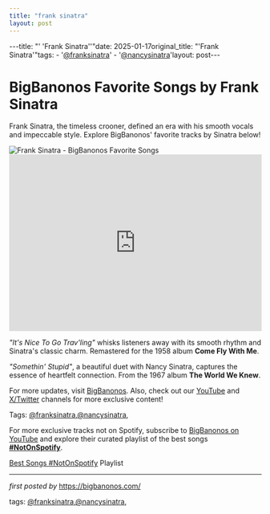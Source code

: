 ```yaml
---
title: "frank sinatra"
layout: post
---
```

---title: "' 'Frank Sinatra''"date: 2025-01-17original_title: "'Frank Sinatra'"tags:  - '[@franksinatra](/tags/franksinatra/)'  - '[@nancysinatra](/tags/nancysinatra/)'layout: post---<!-- Title of the Post --><h1 >BigBanonos Favorite Songs by Frank Sinatra</h1> <!-- Introductory Text --><p >Frank Sinatra, the timeless crooner, defined an era with his smooth vocals and impeccable style. Explore BigBanonos' favorite tracks by Sinatra below!</p> <!-- Featured Image --><div > <img src="https://i.scdn.co/image/fc4e0f474fb4c4cb83617aa884dc9fd9822d4411" alt="Frank Sinatra - BigBanonos Favorite Songs" /></div> <!-- Spotify Embed --><div > <iframe src="https://open.spotify.com/embed/playlist/0CbRqGuoelDamsAjV72CLh?utm_source=generator" width="100%" height="352" frameborder="0" allowfullscreen="" allow="autoplay; clipboard-write; encrypted-media; fullscreen; picture-in-picture" loading="lazy"></iframe></div> <!-- Song Information --><div > <p><em>"It's Nice To Go Trav'ling"</em> whisks listeners away with its smooth rhythm and Sinatra's classic charm. Remastered for the 1958 album <strong>Come Fly With Me</strong>.</p> <p><em>"Somethin' Stupid"</em>, a beautiful duet with Nancy Sinatra, captures the essence of heartfelt connection. From the 1967 album <strong>The World We Knew</strong>.</p></div> <!-- Footer Links --><div > <p>For more updates, visit <a href="https://bigbanonos.com/" target="_blank">BigBanonos</a>. Also, check out our <a href="https://www.youtube.com/[@BigBanonos](/tags/BigBanonos/)" target="_blank">YouTube</a> and <a href="https://x.com/bigbanonos" target="_blank">X/Twitter</a> channels for more exclusive content!</p></div> <!-- Tags --><p >Tags: [@franksinatra](/tags/franksinatra/),[@nancysinatra](/tags/nancysinatra/),</p><!--Subscribe and Playlist Links--><div>    <p>For more exclusive tracks not on Spotify, subscribe to <a href="https://www.youtube.com/[@BigBanonos](/tags/BigBanonos/)" target="_blank">BigBanonos on YouTube</a> and explore their curated playlist of the best songs <strong>[#NotOnSpotify](/tags/NotOnSpotify/)</strong>.</p>    <p><a href="https://www.youtube.com/playlist?list=PLtuNtuTatqI0kFahUCbtbfenC_ET5O_tr" target="_blank">Best Songs [#NotOnSpotify](/tags/NotOnSpotify/) Playlist<br /></a></p></div><hr /><p><em>first posted by</em> <a href="https://bigbanonos.com/" rel="noopener" target="_new">https://bigbanonos.com/</a></p><p>tags: [@franksinatra](/tags/franksinatra/),[@nancysinatra](/tags/nancysinatra/),</p>